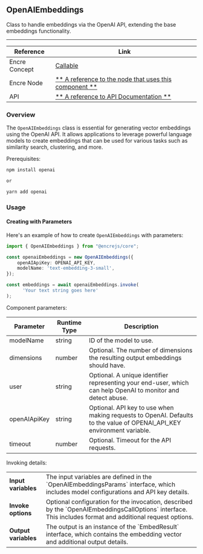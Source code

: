 ## OpenAIEmbeddings

Class to handle embeddings via the OpenAI API, extending the base embeddings functionality.


---

| Reference | Link |
| --- | --- |
| Encre Concept | [Callable](**-a-link-to-the-corresponding-concept-documentation-**) |
| Encre Node | [** A reference to the node that uses this component **](**-a-link-to-the-corresponding-node-documentation-**) |
| API | [** A reference to API Documentation **](**-a-link-to-the-corresponding-api-documentation-**) |

### Overview

The `OpenAIEmbeddings` class is essential for generating vector embeddings using the OpenAI API. It allows applications to leverage powerful language models to create embeddings that can be used for various tasks such as similarity search, clustering, and more.

Prerequisites:
```bash
npm install openai

or

yarn add openai
```


### Usage

#### Creating with Parameters

Here's an example of how to create `OpenAIEmbeddings` with parameters:

```typescript
import { OpenAIEmbeddings } from "@encrejs/core";

const openaiEmbeddings = new OpenAIEmbeddings({
    openAIApiKey: OPENAI_API_KEY,
    modelName: 'text-embedding-3-small',
});

const embeddings = await openaiEmbeddings.invoke(
      'Your text string goes here'
);

```

Component parameters:

| Parameter | Runtime Type | Description |
| --- | --- | --- |
| modelName | string | ID of the model to use. |
| dimensions | number | Optional. The number of dimensions the resulting output embeddings should have. |
| user | string |Optional. A unique identifier representing your end-user, which can help OpenAI to monitor and detect abuse. |
| openAIApiKey | string | Optional. API key to use when making requests to OpenAI. Defaults to the value of OPENAI_API_KEY environment variable. |
| timeout | number | Optional. Timeout for the API requests. |


Invoking details:

<table>
  <tr>
    <td> <strong>Input variables</strong> </td> 
    <td> The input variables are defined in the `OpenAIEmbeddingsParams` interface, which includes model configurations and API key details. </td>
  </tr>
  <tr>
    <td> <strong>Invoke options</strong> </td> 
    <td>  Optional configuration for the invocation, described by the `OpenAIEmbeddingsCallOptions` interface. This includes format and additional request options. </td>
  </tr>
  <tr>
    <td> <strong>Output variables</strong> </td> 
    <td> The output is an instance of the `EmbedResult` interface, which contains the embedding vector and additional output details. </td>
  </tr>
</table>

